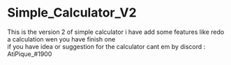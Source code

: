 <h1>Simple_Calculator_V2</h1>

<p>This is the version 2 of simple calculator i have add some features like redo a calculation wen you have finish one <br> if you have idea or suggestion for the calculator cant em by discord : AtiPique_#1900</p>

